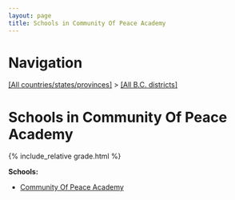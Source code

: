 ```yaml
---
layout: page
title: Schools in Community Of Peace Academy
---
```

# Navigation

[[All countries/states/provinces]](../..) > [[All B.C. districts]](..)

# Schools in Community Of Peace Academy

{% include_relative grade.html %}

**Schools:**

- [Community Of Peace Academy](Community_Of_Peace_Academy.md)
